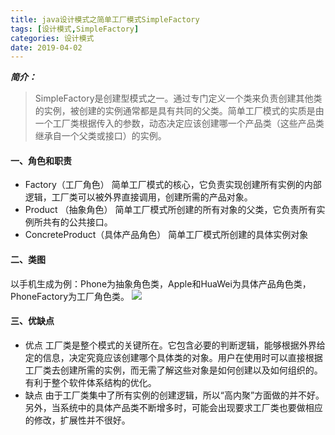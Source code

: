 ```yaml
---
title: java设计模式之简单工厂模式SimpleFactory
tags: [设计模式,SimpleFactory]
categories: 设计模式
date: 2019-04-02
---
```


***简介：***

>SimpleFactory是创建型模式之一。通过专门定义一个类来负责创建其他类的实例，被创建的实例通常都是具有共同的父类。简单工厂模式的实质是由一个工厂类根据传入的参数，动态决定应该创建哪一个产品类（这些产品类继承自一个父类或接口）的实例。

<!-- more -->

#### 一、角色和职责 ####
* Factory（工厂角色）
	简单工厂模式的核心，它负责实现创建所有实例的内部逻辑，工厂类可以被外界直接调用，创建所需的产品对象。
* Product （抽象角色）
	简单工厂模式所创建的所有对象的父类，它负责所有实例所共有的公共接口。
* ConcreteProduct（具体产品角色）
	简单工厂模式所创建的具体实例对象
#### 二、类图 ####
以手机生成为例：Phone为抽象角色类，Apple和HuaWei为具体产品角色类，PhoneFactory为工厂角色类。
![](https://fuzui.oss-cn-shenzhen.aliyuncs.com/img/20190402224727.png)

#### 三、优缺点 ####
* 优点
	工厂类是整个模式的关键所在。它包含必要的判断逻辑，能够根据外界给定的信息，决定究竟应该创建哪个具体类的对象。用户在使用时可以直接根据工厂类去创建所需的实例，而无需了解这些对象是如何创建以及如何组织的。有利于整个软件体系结构的优化。
* 缺点
	由于工厂类集中了所有实例的创建逻辑，所以“高内聚”方面做的并不好。另外，当系统中的具体产品类不断增多时，可能会出现要求工厂类也要做相应的修改，扩展性并不很好。

